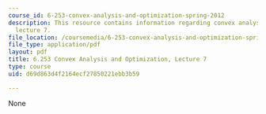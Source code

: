 ```yaml
---
course_id: 6-253-convex-analysis-and-optimization-spring-2012
description: This resource contains information regarding convex analysis and optimization,
  lecture 7.
file_location: /coursemedia/6-253-convex-analysis-and-optimization-spring-2012/d69d863d4f2164ecf27850221ebb3b59_MIT6_253S12_lec07.pdf
file_type: application/pdf
layout: pdf
title: 6.253 Convex Analysis and Optimization, Lecture 7
type: course
uid: d69d863d4f2164ecf27850221ebb3b59

---
```

None